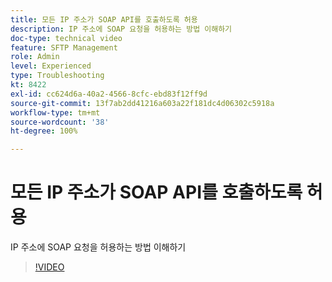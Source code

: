 ```yaml
---
title: 모든 IP 주소가 SOAP API를 호출하도록 허용
description: IP 주소에 SOAP 요청을 허용하는 방법 이해하기
doc-type: technical video
feature: SFTP Management
role: Admin
level: Experienced
type: Troubleshooting
kt: 8422
exl-id: cc624d6a-40a2-4566-8cfc-ebd83f12ff9d
source-git-commit: 13f7ab2dd41216a603a22f181dc4d06302c5918a
workflow-type: tm+mt
source-wordcount: '38'
ht-degree: 100%

---
```


# 모든 IP 주소가 SOAP API를 호출하도록 허용

IP 주소에 SOAP 요청을 허용하는 방법 이해하기

>[!VIDEO](https://video.tv.adobe.com/v/335978?quality=12&learn=on)
